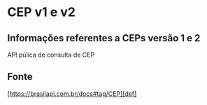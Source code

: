 # CEP v1 e v2

## Informações referentes a CEPs versão 1 e 2

API púlica de consulta de CEP

## Fonte

[https://brasilapi.com.br/docs#tag/CEP][def]

[def]: https://brasilapi.com.br/docs#tag/CEP
